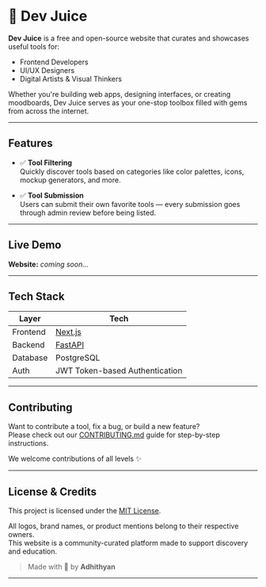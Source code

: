 # 🧃 Dev Juice

**Dev Juice** is a free and open-source website that curates and showcases useful tools for:
-  Frontend Developers  
-  UI/UX Designers  
-  Digital Artists & Visual Thinkers

Whether you're building web apps, designing interfaces, or creating moodboards, Dev Juice serves as your one-stop toolbox filled with gems from across the internet.

---

##  Features

- ✅ **Tool Filtering**  
  Quickly discover tools based on categories like color palettes, icons, mockup generators, and more.

- ✅ **Tool Submission**  
  Users can submit their own favorite tools — every submission goes through admin review before being listed.

---

##  Live Demo 

 **Website:** _coming soon..._  


---

##  Tech Stack

| Layer | Tech |
|-------|------|
|  Frontend | [Next.js](https://nextjs.org/) |
|  Backend | [FastAPI](https://fastapi.tiangolo.com/) |
|  Database | PostgreSQL |
|  Auth | JWT Token-based Authentication |

---

##  Contributing

Want to contribute a tool, fix a bug, or build a new feature?  
Please check out our [CONTRIBUTING.md](./docs/CONTRIBUTING.md) guide for step-by-step instructions.

We welcome contributions of all levels ✨

---

##  License & Credits


This project is licensed under the [MIT License](./LICENSE).

All logos, brand names, or product mentions belong to their respective owners.  
This website is a community-curated platform made to support discovery and education.




> Made with 💖 by **Adhithyan**

---

